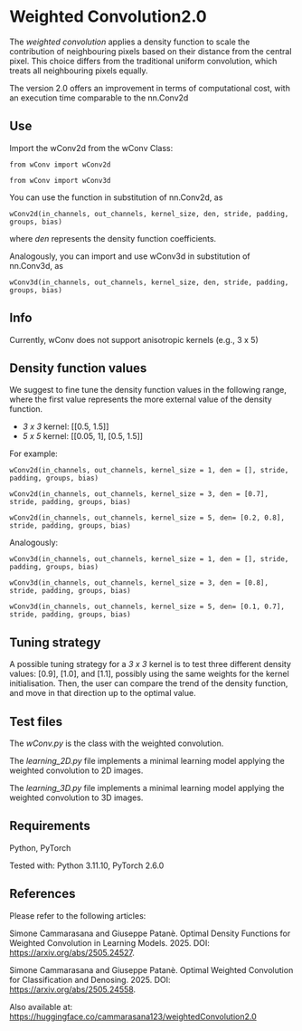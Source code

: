 # Weighted Convolution2.0
The _weighted convolution_ applies a density function to scale the contribution of neighbouring pixels based on their distance from the central pixel. This choice differs from the traditional uniform convolution, which treats all neighbouring pixels equally.

The version 2.0 offers an improvement in terms of computational cost, with an execution time comparable to the nn.Conv2d

## Use
Import the wConv2d from the wConv Class:

```from wConv import wConv2d```

```from wConv import wConv3d```

You can use the function in substitution of nn.Conv2d, as

```wConv2d(in_channels, out_channels, kernel_size, den, stride, padding, groups, bias)```

where _den_ represents the density function coefficients.

Analogously, you can import and use wConv3d in substitution of nn.Conv3d, as

```wConv3d(in_channels, out_channels, kernel_size, den, stride, padding, groups, bias)```

## Info
Currently, wConv does not support anisotropic kernels (e.g., 3 x 5)


## Density function values
We suggest to fine tune the density function values in the following range, where the first value represents the more external value of the density function.

- *3 x 3* kernel: [[0.5, 1.5]]
- *5 x 5* kernel: [[0.05, 1], [0.5, 1.5]]

For example:

```wConv2d(in_channels, out_channels, kernel_size = 1, den = [], stride, padding, groups, bias) ```

```wConv2d(in_channels, out_channels, kernel_size = 3, den = [0.7], stride, padding, groups, bias) ```

```wConv2d(in_channels, out_channels, kernel_size = 5, den= [0.2, 0.8], stride, padding, groups, bias) ```

Analogously:

```wConv3d(in_channels, out_channels, kernel_size = 1, den = [], stride, padding, groups, bias) ```

```wConv3d(in_channels, out_channels, kernel_size = 3, den = [0.8], stride, padding, groups, bias) ```

```wConv3d(in_channels, out_channels, kernel_size = 5, den= [0.1, 0.7], stride, padding, groups, bias) ```

## Tuning strategy
A possible tuning strategy for a *3 x 3* kernel is to test three different density values: [0.9], [1.0], and [1.1], possibly using the same weights for the kernel initialisation.
Then, the user can compare the trend of the density function, and move in that direction up to the optimal value.


## Test files
The *wConv.py* is the class with the weighted convolution.

The *learning_2D.py* file implements a minimal learning model applying the weighted convolution to 2D images.

The *learning_3D.py* file implements a minimal learning model applying the weighted convolution to 3D images.

## Requirements
Python, PyTorch

Tested with: Python 3.11.10, PyTorch 2.6.0

## References
Please refer to the following articles:

Simone Cammarasana and Giuseppe Patanè. Optimal Density Functions for Weighted Convolution in Learning Models. 2025. DOI: https://arxiv.org/abs/2505.24527.

Simone Cammarasana and Giuseppe Patanè. Optimal Weighted Convolution for Classification and Denosing. 2025. DOI: https://arxiv.org/abs/2505.24558.

Also available at: https://huggingface.co/cammarasana123/weightedConvolution2.0
